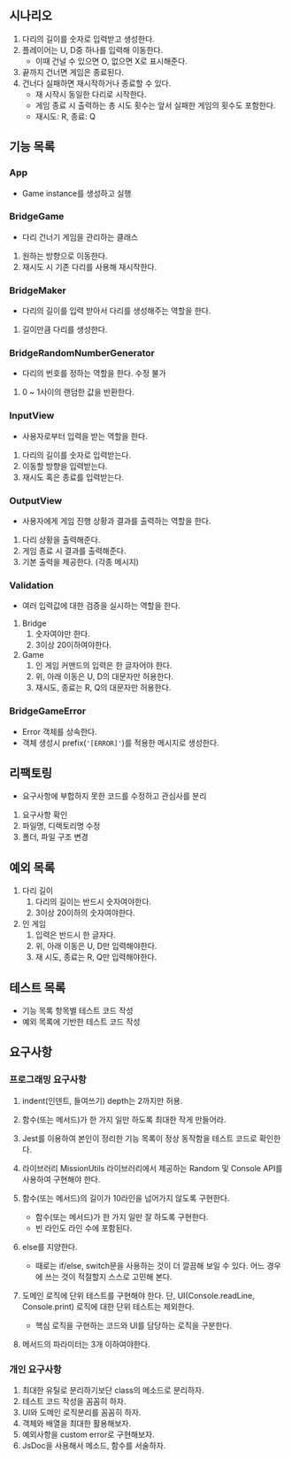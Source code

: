 ## 시나리오

1. 다리의 길이를 숫자로 입력받고 생성한다.
2. 플레이어는 U, D중 하나를 입력해 이동한다.
   - 이때 건널 수 있으면 O, 없으면 X로 표시해준다.
3. 끝까지 건너면 게임은 종료된다.
4. 건너다 실패하면 재시작하거나 종료할 수 있다.
   - 재 시작시 동일한 다리로 시작한다.
   - 게임 종료 시 출력하는 총 시도 횟수는 앞서 실패한 게임의 횟수도 포함한다.
   - 재시도: R, 종료: Q

## 기능 목록

### App

- Game instance를 생성하고 실행

### BridgeGame

- 다리 건너기 게임을 관리하는 클래스

1. 원하는 방향으로 이동한다.
2. 재시도 시 기존 다리를 사용해 재시작한다.

### BridgeMaker

- 다리의 길이를 입력 받아서 다리를 생성해주는 역할을 한다.

1. 길이만큼 다리를 생성한다.

### BridgeRandomNumberGenerator

- 다리의 번호를 정하는 역할을 한다. 수정 불가

1. 0 ~ 1사이의 랜덤한 값을 반환한다.

### InputView

- 사용자로부터 입력을 받는 역할을 한다.

1. 다리의 길이를 숫자로 입력받는다.
2. 이동할 방향을 입력받는다.
3. 재시도 혹은 종료를 입력받는다.

### OutputView

- 사용자에게 게임 진행 상황과 결과를 출력하는 역할을 한다.

1. 다리 상황을 출력해준다.
2. 게임 종료 시 결과를 출력해준다.
3. 기본 출력을 제공한다. (각종 메시지)

### Validation

- 여러 입력값에 대한 검증을 실시하는 역할을 한다.

1. Bridge
   1. 숫자여야만 한다.
   2. 3이상 20이하여야한다.
2. Game
   1. 인 게임 커맨드의 입력은 한 글자어야 한다.
   2. 위, 아래 이동은 U, D의 대문자만 허용한다.
   3. 재시도, 종료는 R, Q의 대문자만 허용한다.

### BridgeGameError

- Error 객체를 상속한다.
- 객체 생성시 prefix(`'[ERROR]'`)를 적용한 메시지로 생성한다.

## 리팩토링

- 요구사항에 부합하지 못한 코드를 수정하고 관심사를 분리

1. 요구사항 확인
2. 파일명, 디렉토리명 수정
3. 폴더, 파일 구조 변경

## 예외 목록

1. 다리 길이
   1. 다리의 길이는 반드시 숫자여야한다.
   2. 3이상 20이하의 숫자여야한다.
2. 인 게임
   1. 입력은 반드시 한 글자다.
   2. 위, 아래 이동은 U, D만 입력해야한다.
   3. 재 시도, 종료는 R, Q만 입력해야한다.

## 테스트 목록

- 기능 목록 항목별 테스트 코드 작성
- 예외 목록에 기반한 테스트 코드 작성

## 요구사항

### 프로그래밍 요구사항

1. indent(인덴트, 들여쓰기) depth는 2까지만 허용.
2. 함수(또는 메서드)가 한 가지 일만 하도록 최대한 작게 만들어라.
3. Jest를 이용하여 본인이 정리한 기능 목록이 정상 동작함을 테스트 코드로 확인한다.
4. 라이브러리
   MissionUtils 라이브러리에서 제공하는 Random 및 Console API를 사용하여 구현해야 한다.
5. 함수(또는 메서드)의 길이가 10라인을 넘어가지 않도록 구현한다.

   - 함수(또는 메서드)가 한 가지 일만 잘 하도록 구현한다.
   - 빈 라인도 라인 수에 포함된다.

6. else를 지양한다.

   - 때로는 if/else, switch문을 사용하는 것이 더 깔끔해 보일 수 있다. 어느 경우에 쓰는 것이 적절할지 스스로 고민해 본다.

7. 도메인 로직에 단위 테스트를 구현해야 한다. 단, UI(Console.readLine, Console.print) 로직에 대한 단위 테스트는 제외한다.

   - 핵심 로직을 구현하는 코드와 UI를 담당하는 로직을 구분한다.

8. 메서드의 파라미터는 3개 이하여야한다.

### 개인 요구사항

1. 최대한 유틸로 분리하기보단 class의 메소드로 분리하자.
2. 테스트 코드 작성을 꼼꼼히 하자.
3. UI와 도메인 로직분리를 꼼꼼히 하자.
4. 객체와 배열을 최대한 활용해보자.
5. 예외사항을 custom error로 구현해보자.
6. JsDoc을 사용해서 메소드, 함수를 서술하자.
